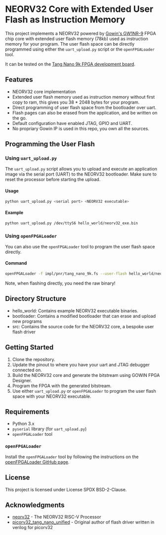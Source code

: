 
# NEORV32 Core with Extended User Flash as Instruction Memory

This project implements a NEORV32 powered by [Gowin's GW1NR-9](https://www.gowinsemi.com/en/product/detail/49/) FPGA chip core with extended user flash memory (78kb) used as instruction memory for your program. The user flash space can be directly programmed using either the `uart_upload.py` script or the `openFPGALoader` tool.

It can be tested on the [Tang Nano 9k FPGA development board](https://wiki.sipeed.com/hardware/en/tang/Tang-Nano-9K/Nano-9K.html).

## Features

- NEORV32 core implementation
- Extended user flash memory used as instruction memory without first copy to ram, this gives you 38 * 2048 bytes for your program.
- Direct programming of user flash space from the bootloader over uart.
- Flash pages can also be erased from the application, and be written on the go.
- Default configuration have enabled JTAG, GPIO and UART.
- No propriary Gowin IP is used in this repo, you own all the sources.

## Programming the User Flash

### Using `uart_upload.py`

The `uart_upload.py` script allows you to upload and execute an application image via the serial port (UART) to the NEORV32 bootloader. Make sure to reset the processor before starting the upload.

#### Usage

```sh
python uart_upload.py <serial port> <NEORV32 executable>
```

#### Example

```sh
python uart_upload.py /dev/ttyS6 hello_world/neorv32_exe.bin
```

### Using `openFPGALoader`

You can also use the `openFPGALoader` tool to program the user flash space directly.

#### Command

```sh
openFPGALoader -f impl/pnr/tang_nano_9k.fs --user-flash hello_world/neorv32_raw_exe.bin
```

Note, when flashing directly, you need the raw binary!

## Directory Structure

- hello_world: Contains example NEORV32 executable binaries.
- bootloader: Contains a modified bootloader that can erase and upload new programs
- src: Contains the source code for the NEORV32 core, a bespoke user flash driver

## Getting Started

1. Clone the repository.
2. Update the pinout to where you have your uart and JTAG debugger connected on.
3. Build the NEORV32 core and generate the bitstream using GOWIN FPGA Designer.
4. Program the FPGA with the generated bitstream.
5. Use either `uart_upload.py` or `openFPGALoader` to program the user flash space with your NEORV32 executable.

## Requirements

- Python 3.x
- `pyserial` library (for `uart_upload.py`)
- `openFPGALoader` tool


### `openFPGALoader`

Install the `openFPGALoader` tool by following the instructions on the [openFPGALoader GitHub page](https://github.com/trabucayre/openFPGALoader).

## License

This project is licensed under License SPDX BSD-2-Clause.

## Acknowledgments

- [neorv32](https://github.com/stnolting/neorv32) - The NEORV32 RISC-V Processor
- [picorv32_tang_nano_unified](https://github.com/grughuhler/picorv32_tang_nano_unified) - Original author of flash driver written in verilog for picorv32

